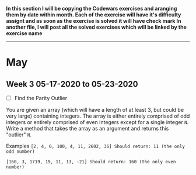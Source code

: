 **In this section I will be copying the Codewars exercises and aranging them by date within month.
Each of the exercise will have it's difficulty assignt and as soon as the exercise is solved it will have check mark
In another file, I will post all the solved exercises which will be linked by the exercise name**

----------
# May
## Week 3 05-17-2020 to 05-23-2020

- [ ] Find the Parity Outlier

You are given an array (which will have a length of at least 3, but could be very large) containing integers. The array is either entirely comprised of odd integers or entirely comprised of even integers except for a single integer `N`. Write a method that takes the array as an argument and returns this "outlier" `N`.

Examples
`[2, 4, 0, 100, 4, 11, 2602, 36]
Should return: 11 (the only odd number)`

`[160, 3, 1719, 19, 11, 13, -21]
Should return: 160 (the only even number)`
